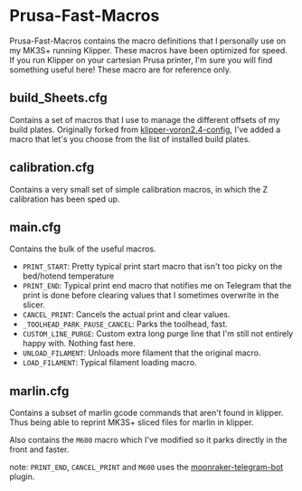 # Prusa-Fast-Macros

Prusa-Fast-Macros contains the macro definitions that I personally use on my MK3S+ running Klipper.
These macros have been optimized for speed. If you run Klipper on your cartesian Prusa printer,
I'm sure you will find something useful here! These macro are for reference only.

## build_Sheets.cfg

Contains a set of macros that I use to manage the different offsets of my build plates. Originally 
forked from [klipper-voron2.4-config](https://github.com/garethky/klipper-voron2.4-config), 
I've added a macro that let's you choose from the list of installed build plates.

## calibration.cfg

Contains a very small set of simple calibration macros, in which the Z calibration has been sped up.

## main.cfg

Contains the bulk of the useful macros.

  - `PRINT_START`: Pretty typical print start macro that isn't too picky on the bed/hotend temperature
  - `PRINT_END`: Typical print end macro that notifies me on Telegram that the print is done before clearing values that I sometimes overwrite in the slicer.
  - `CANCEL_PRINT`: Cancels the actual print and clear values.
  - `_TOOLHEAD_PARK_PAUSE_CANCEL`: Parks the toolhead, fast.
  - `CUSTOM_LINE_PURGE`: Custom extra long purge line that I'm still not entirely happy with. Nothing fast here.
  - `UNLOAD_FILAMENT`: Unloads more filament that the original macro.
  - `LOAD_FILAMENT`: Typical filament loading macro.

## marlin.cfg

Contains a subset of marlin gcode commands that aren't found in klipper. Thus being able to reprint
MK3S+ sliced files for marlin in klipper.

Also contains the `M600` macro which I've modified so it parks directly in the front and faster.

note: `PRINT_END`, `CANCEL_PRINT` and `M600` uses the [moonraker-telegram-bot](https://github.com/nlef/moonraker-telegram-bot) plugin.
